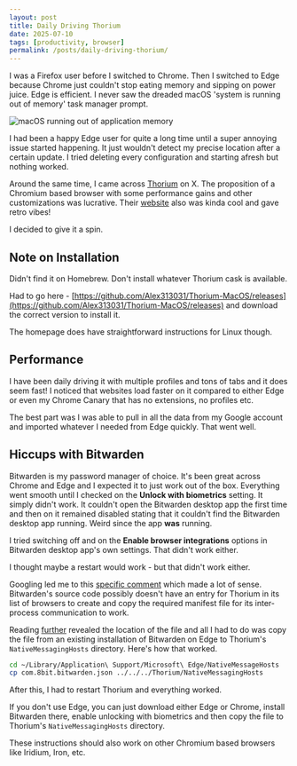 ```yaml
---
layout: post
title: Daily Driving Thorium
date: 2025-07-10
tags: [productivity, browser]
permalink: /posts/daily-driving-thorium/
---
```


I was a Firefox user before I switched to Chrome. Then I switched to Edge because Chrome just couldn't stop eating memory and sipping on power juice. Edge is efficient. I never saw the dreaded macOS 'system is running out of memory' task manager prompt. 

![macOS running out of application memory](/assets/images/2025/macos-memory-full.avif)

I had been a happy Edge user for quite a long time until a super annoying issue started happening. It just wouldn't detect my precise location after a certain update. I tried deleting every configuration and starting afresh but nothing worked. 

Around the same time, I came across [Thorium](https://thorium.rocks/) on X. The proposition of a Chromium based browser with some performance gains and other customizations was lucrative. Their [website](https://thorium.rocks/) also was kinda cool and gave retro vibes!

I decided to give it a spin.  

## Note on Installation
Didn't find it on Homebrew. Don't install whatever Thorium cask is available. 

Had to go here - [https://github.com/Alex313031/Thorium-MacOS/releases](https://github.com/Alex313031/Thorium-MacOS/releases) and download the correct version to install it. 

The homepage does have straightforward instructions for Linux though. 

## Performance
I have been daily driving it with multiple profiles and tons of tabs and it does seem fast! I noticed that websites load faster on it compared to either Edge or even my Chrome Canary that has no extensions, no profiles etc. 

The best part was I was able to pull in all the data from my Google account and imported whatever I needed from Edge quickly. That went well. 

## Hiccups with Bitwarden
Bitwarden is my password manager of choice. It's been great across Chrome and Edge and I expected it to just work out of the box. Everything went smooth until I checked on the **Unlock with biometrics** setting. It simply didn't work. It couldn't open the Bitwarden desktop app the first time and then on it remained disabled stating that it couldn't find the Bitwarden desktop app running. Weird since the app **was** running.

I tried switching off and on the **Enable browser integrations** options in Bitwarden desktop app's own settings. That didn't work either. 

I thought maybe a restart would work - but that didn't work either. 

Googling led me to this [specific comment](https://community.bitwarden.com/t/extension-biometrics-unlock-in-chromium-and-derivatives-thorium-iridium-iron-etc/52702/2) which made a lot of sense. Bitwarden's source code possibly doesn't have an entry for Thorium in its list of browsers to create and copy the required manifest file for its inter-process communication to work. 

Reading [further](https://community.bitwarden.com/t/extension-biometrics-unlock-in-chromium-and-derivatives-thorium-iridium-iron-etc/52702/4) revealed the location of the file and all I had to do was copy the file from an existing installation of Bitwarden on Edge to Thorium's `NativeMessagingHosts` directory. Here's how that worked. 

```sh
cd ~/Library/Application\ Support/Microsoft\ Edge/NativeMessageHosts
cp com.8bit.bitwarden.json ../../../Thorium/NativeMessagingHosts
```
After this, I had to restart Thorium and everything worked.

If you don't use Edge, you can just download either Edge or Chrome, install Bitwarden there, enable unlocking with biometrics and then copy the file to Thorium's `NativeMessagingHosts` directory. 

These instructions should also work on other Chromium based browsers like Iridium, Iron, etc. 




